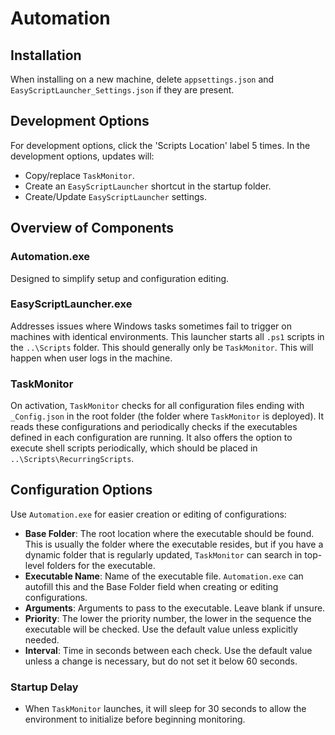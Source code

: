 # Automation

## Installation
When installing on a new machine, delete `appsettings.json` and `EasyScriptLauncher_Settings.json` if they are present.

## Development Options
For development options, click the 'Scripts Location' label 5 times. In the development options, updates will:
- Copy/replace `TaskMonitor`.
- Create an `EasyScriptLauncher` shortcut in the startup folder.
- Create/Update `EasyScriptLauncher` settings.

## Overview of Components

### Automation.exe
Designed to simplify setup and configuration editing.

### EasyScriptLauncher.exe
Addresses issues where Windows tasks sometimes fail to trigger on machines with identical environments. This launcher starts all `.ps1` scripts in the `..\Scripts` folder. This should generally only be `TaskMonitor`. This will happen when user logs in the machine.

### TaskMonitor
On activation, `TaskMonitor` checks for all configuration files ending with `_Config.json` in the root folder (the folder where `TaskMonitor` is deployed). It reads these configurations and periodically checks if the executables defined in each configuration are running. It also offers the option to execute shell scripts periodically, which should be placed in `..\Scripts\RecurringScripts`.

## Configuration Options
Use `Automation.exe` for easier creation or editing of configurations:
- **Base Folder**: The root location where the executable should be found. This is usually the folder where the executable resides, but if you have a dynamic folder that is regularly updated, `TaskMonitor` can search in top-level folders for the executable.
- **Executable Name**: Name of the executable file. `Automation.exe` can autofill this and the Base Folder field when creating or editing configurations.
- **Arguments**: Arguments to pass to the executable. Leave blank if unsure.
- **Priority**: The lower the priority number, the lower in the sequence the executable will be checked. Use the default value unless explicitly needed.
- **Interval**: Time in seconds between each check. Use the default value unless a change is necessary, but do not set it below 60 seconds.

### Startup Delay
- When `TaskMonitor` launches, it will sleep for 30 seconds to allow the environment to initialize before beginning monitoring.
